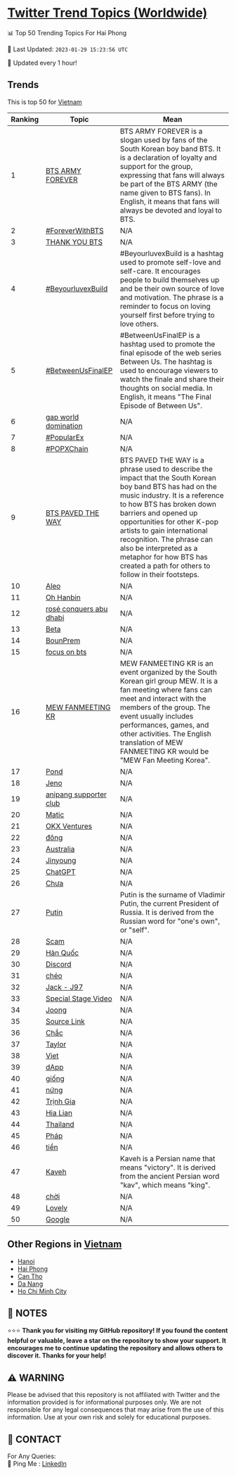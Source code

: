 [Twitter Trend Topics (Worldwide)](https://github.com/ErcinDedeoglu/Twitter-Trend-Topics)
==========


📊 Top 50 Trending Topics For Hai Phong

📆 Last Updated: `2023-01-29 15:23:56 UTC`

🔧 Updated every 1 hour!


## Trends

This is top 50 for [Vietnam](</Vietnam>)

| Ranking | Topic | Mean |
| ------- | ------------ | ------------ |
| 1 | [BTS ARMY FOREVER](http://twitter.com/search?q=BTS+ARMY+FOREVER) | BTS ARMY FOREVER is a slogan used by fans of the South Korean boy band BTS. It is a declaration of loyalty and support for the group, expressing that fans will always be part of the BTS ARMY (the name given to BTS fans). In English, it means that fans will always be devoted and loyal to BTS. |
| 2 | [#ForeverWithBTS](http://twitter.com/search?q=%23ForeverWithBTS) | N/A |
| 3 | [THANK YOU BTS](http://twitter.com/search?q=THANK+YOU+BTS) | N/A |
| 4 | [#BeyourluvexBuild](http://twitter.com/search?q=%23BeyourluvexBuild) | #BeyourluvexBuild is a hashtag used to promote self-love and self-care. It encourages people to build themselves up and be their own source of love and motivation. The phrase is a reminder to focus on loving yourself first before trying to love others. |
| 5 | [#BetweenUsFinalEP](http://twitter.com/search?q=%23BetweenUsFinalEP) | #BetweenUsFinalEP is a hashtag used to promote the final episode of the web series Between Us. The hashtag is used to encourage viewers to watch the finale and share their thoughts on social media. In English, it means "The Final Episode of Between Us". |
| 6 | [gap world domination](http://twitter.com/search?q=gap+world+domination) | N/A |
| 7 | [#PopularEx](http://twitter.com/search?q=%23PopularEx) | N/A |
| 8 | [#POPXChain](http://twitter.com/search?q=%23POPXChain) | N/A |
| 9 | [BTS PAVED THE WAY](http://twitter.com/search?q=BTS+PAVED+THE+WAY) | BTS PAVED THE WAY is a phrase used to describe the impact that the South Korean boy band BTS has had on the music industry. It is a reference to how BTS has broken down barriers and opened up opportunities for other K-pop artists to gain international recognition. The phrase can also be interpreted as a metaphor for how BTS has created a path for others to follow in their footsteps. |
| 10 | [Aleo](http://twitter.com/search?q=Aleo) | N/A |
| 11 | [Oh Hanbin](http://twitter.com/search?q=Oh+Hanbin) | N/A |
| 12 | [rosé conquers abu dhabi](http://twitter.com/search?q=ros%c3%a9+conquers+abu+dhabi) | N/A |
| 13 | [Beta](http://twitter.com/search?q=Beta) | N/A |
| 14 | [BounPrem](http://twitter.com/search?q=BounPrem) | N/A |
| 15 | [focus on bts](http://twitter.com/search?q=focus+on+bts) | N/A |
| 16 | [MEW FANMEETING KR](http://twitter.com/search?q=MEW+FANMEETING+KR) | MEW FANMEETING KR is an event organized by the South Korean girl group MEW. It is a fan meeting where fans can meet and interact with the members of the group. The event usually includes performances, games, and other activities. The English translation of MEW FANMEETING KR would be "MEW Fan Meeting Korea". |
| 17 | [Pond](http://twitter.com/search?q=Pond) | N/A |
| 18 | [Jeno](http://twitter.com/search?q=Jeno) | N/A |
| 19 | [anipang supporter club](http://twitter.com/search?q=anipang+supporter+club) | N/A |
| 20 | [Matic](http://twitter.com/search?q=Matic) | N/A |
| 21 | [OKX Ventures](http://twitter.com/search?q=OKX+Ventures) | N/A |
| 22 | [đông](http://twitter.com/search?q=%c4%91%c3%b4ng) | N/A |
| 23 | [Australia](http://twitter.com/search?q=Australia) | N/A |
| 24 | [Jinyoung](http://twitter.com/search?q=Jinyoung) | N/A |
| 25 | [ChatGPT](http://twitter.com/search?q=ChatGPT) | N/A |
| 26 | [Chưa](http://twitter.com/search?q=Ch%c6%b0a) | N/A |
| 27 | [Putin](http://twitter.com/search?q=Putin) | Putin is the surname of Vladimir Putin, the current President of Russia. It is derived from the Russian word for "one's own", or "self". |
| 28 | [Scam](http://twitter.com/search?q=Scam) | N/A |
| 29 | [Hàn Quốc](http://twitter.com/search?q=H%c3%a0n+Qu%e1%bb%91c) | N/A |
| 30 | [Discord](http://twitter.com/search?q=Discord) | N/A |
| 31 | [chéo](http://twitter.com/search?q=ch%c3%a9o) | N/A |
| 32 | [Jack - J97](http://twitter.com/search?q=Jack+-+J97) | N/A |
| 33 | [Special Stage Video](http://twitter.com/search?q=Special+Stage+Video) | N/A |
| 34 | [Joong](http://twitter.com/search?q=Joong) | N/A |
| 35 | [Source Link](http://twitter.com/search?q=Source+Link) | N/A |
| 36 | [Chắc](http://twitter.com/search?q=Ch%e1%ba%afc) | N/A |
| 37 | [Taylor](http://twitter.com/search?q=Taylor) | N/A |
| 38 | [Viet](http://twitter.com/search?q=Viet) | N/A |
| 39 | [dApp](http://twitter.com/search?q=dApp) | N/A |
| 40 | [giống](http://twitter.com/search?q=gi%e1%bb%91ng) | N/A |
| 41 | [nứng](http://twitter.com/search?q=n%e1%bb%a9ng) | N/A |
| 42 | [Trịnh Gia](http://twitter.com/search?q=Tr%e1%bb%8bnh+Gia) | N/A |
| 43 | [Hia Lian](http://twitter.com/search?q=Hia+Lian) | N/A |
| 44 | [Thailand](http://twitter.com/search?q=Thailand) | N/A |
| 45 | [Pháp](http://twitter.com/search?q=Ph%c3%a1p) | N/A |
| 46 | [tiền](http://twitter.com/search?q=ti%e1%bb%81n) | N/A |
| 47 | [Kaveh](http://twitter.com/search?q=Kaveh) | Kaveh is a Persian name that means "victory". It is derived from the ancient Persian word "kav", which means "king". |
| 48 | [chời](http://twitter.com/search?q=ch%e1%bb%9di) | N/A |
| 49 | [Lovely](http://twitter.com/search?q=Lovely) | N/A |
| 50 | [Google](http://twitter.com/search?q=Google) | N/A |



## Other Regions in [Vietnam](</Vietnam>)

* [Hanoi](</Vietnam/Hanoi.md>)
* [Hai Phong](</Vietnam/Hai Phong.md>)
* [Can Tho](</Vietnam/Can Tho.md>)
* [Da Nang](</Vietnam/Da Nang.md>)
* [Ho Chi Minh City](</Vietnam/Ho Chi Minh City.md>)



## 📝 NOTES

⭐⭐⭐ **Thank you for visiting my GitHub repository! If you found the content helpful or valuable, leave a star on the repository to show your support. It encourages me to continue updating the repository and allows others to discover it. Thanks for your help!**


## ⚠️ WARNING

Please be advised that this repository is not affiliated with Twitter and the information provided is for informational purposes only. We are not responsible for any legal consequences that may arise from the use of this information. Use at your own risk and solely for educational purposes.


## 📨 CONTACT

 For Any Queries:  
            🏓 Ping Me : [LinkedIn](https://www.linkedin.com/in/ercindedeoglu/)

